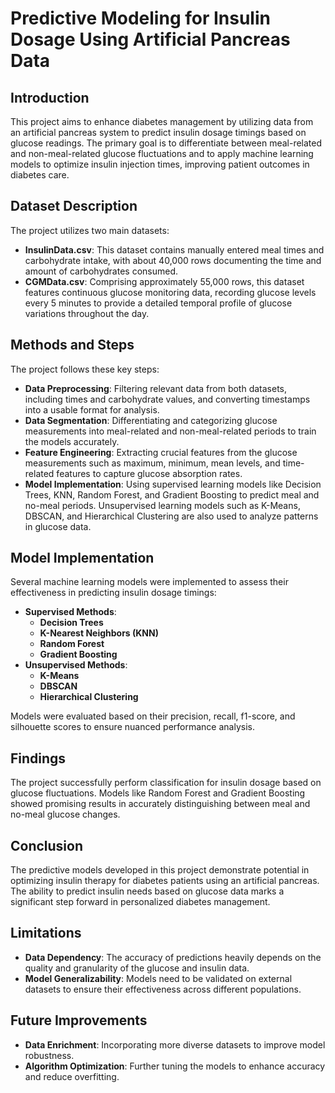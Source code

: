 # Predictive Modeling for Insulin Dosage Using Artificial Pancreas Data

## Introduction
This project aims to enhance diabetes management by utilizing data from an artificial pancreas system to predict insulin dosage timings based on glucose readings. The primary goal is to differentiate between meal-related and non-meal-related glucose fluctuations and to apply machine learning models to optimize insulin injection times, improving patient outcomes in diabetes care.

## Dataset Description
The project utilizes two main datasets:
- **InsulinData.csv**: This dataset contains manually entered meal times and carbohydrate intake, with about 40,000 rows documenting the time and amount of carbohydrates consumed.
- **CGMData.csv**: Comprising approximately 55,000 rows, this dataset features continuous glucose monitoring data, recording glucose levels every 5 minutes to provide a detailed temporal profile of glucose variations throughout the day.

## Methods and Steps
The project follows these key steps:
- **Data Preprocessing**: Filtering relevant data from both datasets, including times and carbohydrate values, and converting timestamps into a usable format for analysis.
- **Data Segmentation**: Differentiating and categorizing glucose measurements into meal-related and non-meal-related periods to train the models accurately.
- **Feature Engineering**: Extracting crucial features from the glucose measurements such as maximum, minimum, mean levels, and time-related features to capture glucose absorption rates.
- **Model Implementation**: Using supervised learning models like Decision Trees, KNN, Random Forest, and Gradient Boosting to predict meal and no-meal periods. Unsupervised learning models such as K-Means, DBSCAN, and Hierarchical Clustering are also used to analyze patterns in glucose data.

## Model Implementation
Several machine learning models were implemented to assess their effectiveness in predicting insulin dosage timings:
- **Supervised Methods**:
  - **Decision Trees**
  - **K-Nearest Neighbors (KNN)**
  - **Random Forest**
  - **Gradient Boosting**
- **Unsupervised Methods**:
  - **K-Means**
  - **DBSCAN**
  - **Hierarchical Clustering**

Models were evaluated based on their precision, recall, f1-score, and silhouette scores to ensure nuanced performance analysis.

## Findings
The project successfully perform classification for insulin dosage based on glucose fluctuations. Models like Random Forest and Gradient Boosting showed promising results in accurately distinguishing between meal and no-meal glucose changes.

## Conclusion
The predictive models developed in this project demonstrate potential in optimizing insulin therapy for diabetes patients using an artificial pancreas. The ability to predict insulin needs based on glucose data marks a significant step forward in personalized diabetes management.

## Limitations
- **Data Dependency**: The accuracy of predictions heavily depends on the quality and granularity of the glucose and insulin data.
- **Model Generalizability**: Models need to be validated on external datasets to ensure their effectiveness across different populations.

## Future Improvements
- **Data Enrichment**: Incorporating more diverse datasets to improve model robustness.
- **Algorithm Optimization**: Further tuning the models to enhance accuracy and reduce overfitting.
